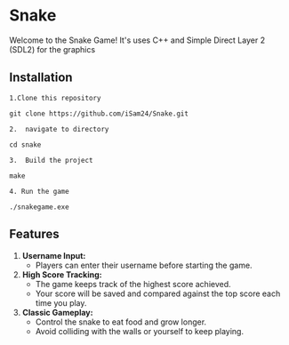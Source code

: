 # Snake

Welcome to the Snake Game! It's uses C++ and Simple Direct Layer 2 (SDL2) for the graphics

## Installation

    1.Clone this repository

```
git clone https://github.com/iSam24/Snake.git
```

    2.  navigate to directory

```
cd snake
```

    3.  Build the project

```
make
```

    4. Run the game

```
./snakegame.exe
```

## Features

1. **Username Input:**
   * Players can enter their username before starting the game.
2. **High Score Tracking:**
   * The game keeps track of the highest score achieved.
   * Your score will be saved and compared against the top score each time you play.
3. **Classic Gameplay:**
   * Control the snake to eat food and grow longer.
   * Avoid colliding with the walls or yourself to keep playing.

